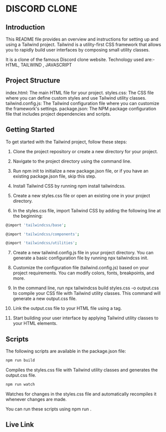 # DISCORD CLONE

## Introduction

This README file provides an overview and instructions for setting up and using a Tailwind project. Tailwind is a utility-first CSS framework that allows you to rapidly build user interfaces by composing small utility classes.


It is a clone of the famous Discord clone website.
Technology used are:- HTML, TAILWIND , JAVASCRIPT

## Project Structure

index.html: The main HTML file for your project.
styles.css: The CSS file where you can define custom styles and use Tailwind utility classes.
tailwind.config.js: The Tailwind configuration file where you can customize the framework's settings.
package.json: The NPM package configuration file that includes project dependencies and scripts.


## Getting Started
To get started with the Tailwind project, follow these steps:

1. Clone the project repository or create a new directory for your project.

2. Navigate to the project directory using the command line.

3. Run npm init to initialize a new package.json file, or if you have an existing package.json file, skip this step.

4. Install Tailwind CSS by running npm install tailwindcss.

5. Create a new styles.css file or open an existing one in your project directory.

6. In the styles.css file, import Tailwind CSS by adding the following line at the beginning:

```bash
@import 'tailwindcss/base';  
```

```bash
@import 'tailwindcss/components';
```

```bash
@import 'tailwindcss/utilities';

```
7. Create a new tailwind.config.js file in your project directory. You can generate a basic configuration file by running npx tailwindcss init.

8. Customize the configuration file (tailwind.config.js) based on your project requirements. You can modify colors, fonts, breakpoints, and more.

9. In the command line, run npx tailwindcss build styles.css -o output.css to compile your CSS file with Tailwind utility classes. This command will generate a new output.css file.

10. Link the output.css file to your HTML file using a <link> tag.

11. Start building your user interface by applying Tailwind utility classes to your HTML elements.


## Scripts

The following scripts are available in the package.json file:

```bash
npm run build 
```

Compiles the styles.css file with Tailwind utility classes and generates the output.css file.

```bash
npm run watch
```

Watches for changes in the styles.css file and automatically recompiles it whenever changes are made.

You can run these scripts using npm run <script-name>.

## Live Link 

